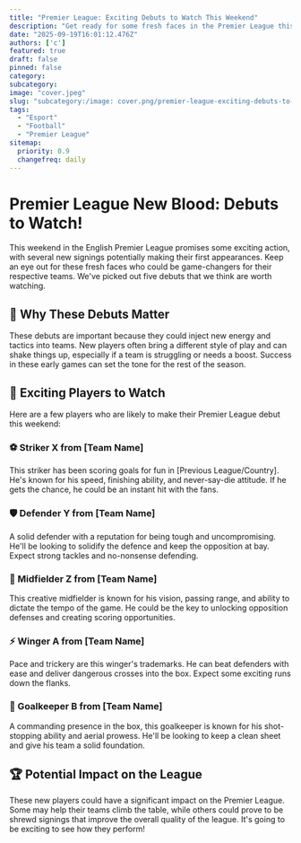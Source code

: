 ```yaml
---
title: "Premier League: Exciting Debuts to Watch This Weekend"
description: "Get ready for some fresh faces in the Premier League this weekend! We're highlighting five exciting debuts that could make a real impact."
date: "2025-09-19T16:01:12.476Z"
authors: ['c']
featured: true
draft: false
pinned: false
category:
subcategory:
image: "cover.jpeg"
slug: "subcategory:/image: cover.png/premier-league-exciting-debuts-to-watch-this-weekend"
tags:
  - "Esport"
  - "Football"
  - "Premier League"
sitemap:
  priority: 0.9
  changefreq: daily
---
```

# Premier League New Blood: Debuts to Watch!

This weekend in the English Premier League promises some exciting action, with several new signings potentially making their first appearances. Keep an eye out for these fresh faces who could be game-changers for their respective teams. We've picked out five debuts that we think are worth watching.

## 🤔 Why These Debuts Matter

These debuts are important because they could inject new energy and tactics into teams. New players often bring a different style of play and can shake things up, especially if a team is struggling or needs a boost. Success in these early games can set the tone for the rest of the season.

## 🌟 Exciting Players to Watch

Here are a few players who are likely to make their Premier League debut this weekend:

### ⚽ Striker X from [Team Name]

This striker has been scoring goals for fun in [Previous League/Country]. He's known for his speed, finishing ability, and never-say-die attitude. If he gets the chance, he could be an instant hit with the fans.

### 🛡️ Defender Y from [Team Name]

A solid defender with a reputation for being tough and uncompromising. He'll be looking to solidify the defence and keep the opposition at bay. Expect strong tackles and no-nonsense defending.

### 🧠 Midfielder Z from [Team Name]

This creative midfielder is known for his vision, passing range, and ability to dictate the tempo of the game. He could be the key to unlocking opposition defenses and creating scoring opportunities.

### ⚡ Winger A from [Team Name]

Pace and trickery are this winger's trademarks. He can beat defenders with ease and deliver dangerous crosses into the box. Expect some exciting runs down the flanks.

### 💪 Goalkeeper B from [Team Name]

A commanding presence in the box, this goalkeeper is known for his shot-stopping ability and aerial prowess. He'll be looking to keep a clean sheet and give his team a solid foundation.

## 🏆 Potential Impact on the League

These new players could have a significant impact on the Premier League. Some may help their teams climb the table, while others could prove to be shrewd signings that improve the overall quality of the league. It's going to be exciting to see how they perform!
